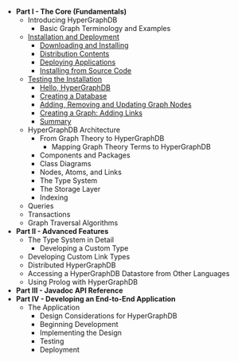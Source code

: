   * **Part I - The Core (Fundamentals)**
    * Introducing HyperGraphDB
      * Basic Graph Terminology and Examples
    * [Installation and Deployment](IntroInstall.md)
      * [Downloading and Installing](IntroInstall#Downloading_and_Installing_HyperGraphDB.md)
      * [Distribution Contents](IntroInstall#Distribution_Archive_Content.md)
      * [Deploying Applications](IntroInstall#Deploying_Applications.md)
      * [Installing from Source Code](CompilationAndDeployment.md)
    * [Testing the Installation](TestingTheInstallation.md)
      * [Hello, HyperGraphDB](TestingTheInstallation#Hello,_HyperGraphDB.md)
      * [Creating a Database](TestingTheInstallation#Creating_a_Database.md)
      * [Adding, Removing and Updating Graph Nodes](TestingTheInstallation#Adding,_Removing_and_Updating_Graph_Nodes.md)
      * [Creating a Graph: Adding Links](TestingTheInstallation#Creating_a_Graph:_Adding_Links.md)
      * [Summary](TestingTheInstallation#Summary.md)
    * HyperGraphDB Architecture
      * From Graph Theory to HyperGraphDB
        * Mapping Graph Theory Terms to HyperGraphDB
      * Components and Packages
      * Class Diagrams
      * Nodes, Atoms, and Links
      * The Type System
      * The Storage Layer
      * Indexing
    * Queries
    * Transactions
    * Graph Traversal Algorithms
  * **Part II - Advanced Features**
    * The Type System in Detail
      * Developing a Custom Type
    * Developing Custom Link Types
    * Distributed HyperGraphDB
    * Accessing a HyperGraphDB Datastore from Other Languages
    * Using Prolog with HyperGraphDB
  * **Part III - Javadoc API Reference**
  * **Part IV - Developing an End-to-End Application**
    * The Application
      * Design Considerations for HyperGraphDB
      * Beginning Development
      * Implementing the Design
      * Testing
      * Deployment